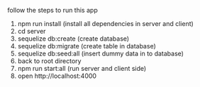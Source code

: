 follow the steps to run this app

1. npm run install (install all dependencies in server and client)
2. cd server
3. sequelize db:create (create database)
4. sequelize db:migrate (create table in database)
5. sequelize db:seed:all (insert dummy data in to database)
6. back to root directory
7. npm run start:all (run server and client side)
8. open http://localhost:4000
